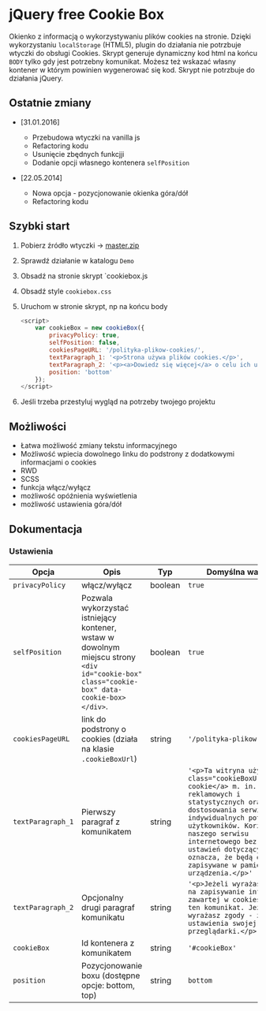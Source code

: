 # jQuery free Cookie Box

Okienko z informacją o wykorzystywaniu plików cookies na stronie. 
Dzięki wykorzystaniu `localStorage` (HTML5), plugin do działania nie potrzbuje wtyczki do obsługi Cookies.
Skrypt generuje dynamiczny kod html na końcu `BODY` tylko gdy jest potrzebny komunikat.
Możesz też wskazać własny kontener w którym powinien wygenerować się kod.
Skrypt nie potrzbuje do działania jQuery.

## Ostatnie zmiany

* [31.01.2016]
    - Przebudowa wtyczki na  vanilla js
    - Refactoring kodu
    - Usunięcie zbędnych funkcjji
    - Dodanie opcji własnego kontenera `selfPosition`

* [22.05.2014] 
    - Nowa opcja - pozycjonowanie okienka góra/dół
    - Refactoring kodu

## Szybki start

1. Pobierz źródło wtyczki -> [master.zip](https://github.com/r4fx/cookie-box/archive/master.zip)
2. Sprawdź działanie w katalogu `Demo`
3. Obsadź na stronie skrypt `cookiebox.js
4. Obsadź style `cookiebox.css`
5. Uruchom w stronie skrypt, np na końcu body

    ```javascript
    <script>
        var cookieBox = new cookieBox({
            privacyPolicy: true,
            selfPosition: false,
            cookiesPageURL: '/polityka-plikow-cookies/',
            textParagraph_1: '<p>Strona używa plików cookies.</p>',
            textParagraph_2: '<p><a>Dowiedz się więcej</a> o celu ich używania i zmianie ustawień cookies w przeglądarce. Korzystając ze strony wyrażasz zgodę na używanie cookies.</p>',
            position: 'bottom'
        });
    </script>
    ```
    
6. Jeśli trzeba przestyluj wygląd na potrzeby twojego projektu

## Możliwości

* Łatwa możliwość zmiany tekstu informacyjnego
* Możliwość wpiecia dowolnego linku do podstrony z dodatkowymi informacjami o cookies
* RWD
* SCSS
* funkcja włącz/wyłącz
* możliwość opóźnienia wyświetlenia
* możliwość ustawienia góra/dół

## Dokumentacja

### Ustawienia

| Opcja | Opis | Typ | Domyślna wartość |
| -------- | -------- | -------- | -------- |
| `privacyPolicy` | włącz/wyłącz | boolean | `true` |
| `selfPosition` | Pozwala wykorzystać istniejący kontener, wstaw w dowolnym miejscu strony `<div id="cookie-box" class="cookie-box" data-cookie-box></div>`. | boolean | `true` |
| `cookiesPageURL` | link do podstrony o cookies (działa na klasie `.cookieBoxUrl`) | string | `'/polityka-plikow-cookies/'` |
| `textParagraph_1` | Pierwszy paragraf z komunikatem | string | `'<p>Ta witryna używa <a class="cookieBoxUrl">plików cookie</a> m. in. w celach reklamowych i statystycznych oraz w celu dostosowania serwisu do indywidualnych potrzeb użytkowników. Korzystanie z naszego serwisu internetowego bez zmiany ustawień dotyczących cookie oznacza, że będą one zapisywane w pamięci urządzenia.</p>'` |
| `textParagraph_2` | Opcjonalny drugi paragraf komunikatu | string | `'<p>Jeżeli wyrażasz zgodę na zapisywanie informacji zawartej w cookies zamknij ten komunikat. Jeżeli nie wyrażasz zgody - zmień ustawienia swojej przeglądarki.</p>'` | Opcjonalny drugi paragraf komunikatu |
|`cookieBox`| Id kontenera z komunikatem | string | `'#cookieBox'` |
|`position`| Pozycjonowanie boxu (dostępne opcje: bottom, top) | string | `bottom` |